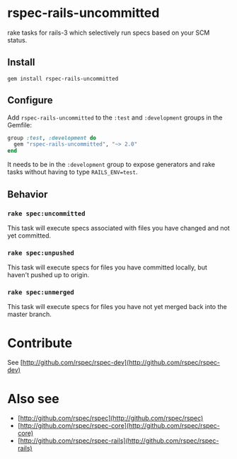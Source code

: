 # rspec-rails-uncommitted

rake tasks for rails-3 which selectively run specs based on your SCM status.

## Install
```
gem install rspec-rails-uncommitted
```

## Configure

Add `rspec-rails-uncommitted` to the `:test` and `:development` groups in the Gemfile:

```ruby
group :test, :development do
  gem "rspec-rails-uncommitted", "~> 2.0"
end
```

It needs to be in the `:development` group to expose generators and rake
tasks without having to type `RAILS_ENV=test`.

## Behavior

### `rake spec:uncommitted`

This task will execute specs associated with files you have changed and not yet committed.

### `rake spec:unpushed`

This task will execute specs for files you have committed locally, but haven't pushed up to origin.

### `rake spec:unmerged`

This task will execute specs for files you have not yet merged back into the master branch.

# Contribute

See [http://github.com/rspec/rspec-dev](http://github.com/rspec/rspec-dev)

# Also see

* [http://github.com/rspec/rspec](http://github.com/rspec/rspec)
* [http://github.com/rspec/rspec-core](http://github.com/rspec/rspec-core)
* [http://github.com/rspec/rspec-rails](http://github.com/rspec/rspec-rails)